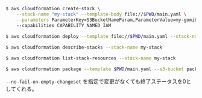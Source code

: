 
```bash
$ aws cloudformation create-stack \
    --stack-name "my-stack" --template-body file://$PWD/main.yaml \
    --parameters ParameterKey=S3BucketNameParam,ParameterValue=my-gomibako
    --capabilities CAPABILITY_NAMED_IAM
    
$ aws cloudformation deploy --template file://$PWD/main.yaml --stack-name my-stack 
```

```bash
$ aws cloudformation describe-stacks --stack-name my-stack
```

```bash
$ aws cloudformation list-stack-resources --stack-name my-stack
```

```bash
$ aws cloudformation package --template $PWD/main.yaml --s3-bucket packaged-cf-template
```

`--no-fail-on-empty-changeset` を指定で変更がなくても終了ステータスを0としてくれる。


